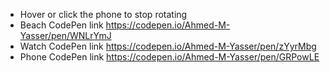 * Hover or click the phone to stop rotating
* Beach CodePen link https://codepen.io/Ahmed-M-Yasser/pen/WNLrYmJ
* Watch CodePen link https://codepen.io/Ahmed-M-Yasser/pen/zYyrMbg
* Phone CodePen link https://codepen.io/Ahmed-M-Yasser/pen/GRPowLE
